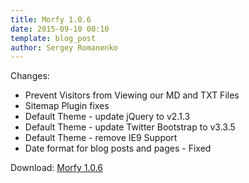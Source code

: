```yaml
---
title: Morfy 1.0.6
date: 2015-09-10 00:10
template: blog_post
author: Sergey Romanenko
---
```




Changes:  
* Prevent Visitors from Viewing our MD and TXT Files   
* Sitemap Plugin fixes  
* Default Theme - update jQuery to v2.1.3  
* Default Theme - update Twitter Bootstrap to v3.3.5  
* Default Theme - remove IE9 Support   
* Date format for blog posts and pages - Fixed  

Download: [Morfy 1.0.6](https://github.com/Awilum/morfy-cms/archive/v1.0.6.zip)
